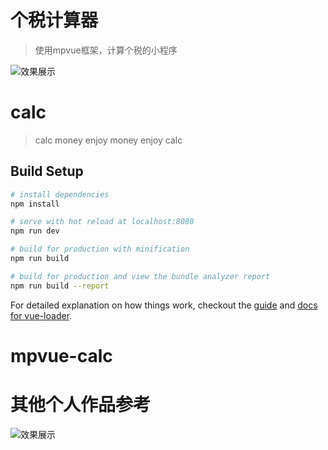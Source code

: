 # 个税计算器

> 使用mpvue框架，计算个税的小程序

![效果展示](https://github.com/xuleileo/mpvue-calc/blob/master/static/assets/qrcode_calc.jpg)

# calc

> calc money enjoy money enjoy calc

## Build Setup

``` bash
# install dependencies
npm install

# serve with hot reload at localhost:8080
npm run dev

# build for production with minification
npm run build

# build for production and view the bundle analyzer report
npm run build --report
```

For detailed explanation on how things work, checkout the [guide](http://vuejs-templates.github.io/webpack/) and [docs for vue-loader](http://vuejs.github.io/vue-loader).
# mpvue-calc

# 其他个人作品参考
![效果展示](https://github.com/xuleileo/mpvue-calc/blob/master/static/assets/dongbeishiyou.jpg)
